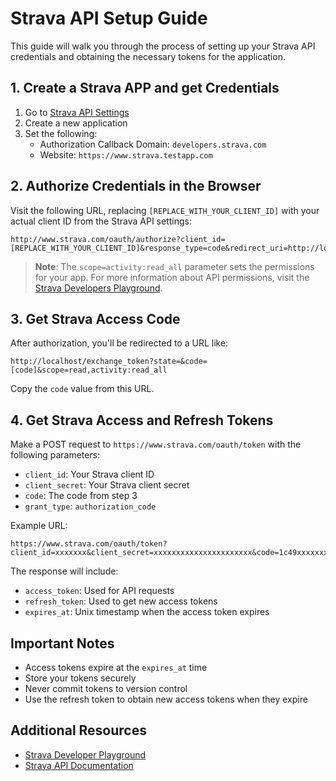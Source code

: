 # Strava API Setup Guide

This guide will walk you through the process of setting up your Strava API credentials and obtaining the necessary tokens for the application.

## 1. Create a Strava APP and get Credentials

1. Go to [Strava API Settings](https://www.strava.com/settings/api)
2. Create a new application
3. Set the following:
   - Authorization Callback Domain: `developers.strava.com`
   - Website: `https://www.strava.testapp.com`

## 2. Authorize Credentials in the Browser

Visit the following URL, replacing `[REPLACE_WITH_YOUR_CLIENT_ID]` with your actual client ID from the Strava API settings:
```
http://www.strava.com/oauth/authorize?client_id=[REPLACE_WITH_YOUR_CLIENT_ID]&response_type=code&redirect_uri=http://localhost/exchange_token&approval_prompt=force&scope=activity:read_all
```

> **Note**: The `scope=activity:read_all` parameter sets the permissions for your app. For more information about API permissions, visit the [Strava Developers Playground](https://developers.strava.com/playground/).

## 3. Get Strava Access Code

After authorization, you'll be redirected to a URL like:

```
http://localhost/exchange_token?state=&code=[code]&scope=read,activity:read_all
```

Copy the `code` value from this URL.

## 4. Get Strava Access and Refresh Tokens

Make a POST request to `https://www.strava.com/oauth/token` with the following parameters:

- `client_id`: Your Strava client ID
- `client_secret`: Your Strava client secret
- `code`: The code from step 3
- `grant_type`: `authorization_code`

Example URL:

```
https://www.strava.com/oauth/token?client_id=xxxxxxx&client_secret=xxxxxxxxxxxxxxxxxxxxxx&code=1c49xxxxxxxxxxxxxxxxxxxxxxx&grant_type=authorization_code
```

The response will include:
- `access_token`: Used for API requests
- `refresh_token`: Used to get new access tokens
- `expires_at`: Unix timestamp when the access token expires

## Important Notes

- Access tokens expire at the `expires_at` time
- Store your tokens securely
- Never commit tokens to version control
- Use the refresh token to obtain new access tokens when they expire

## Additional Resources

- [Strava Developer Playground](https://developers.strava.com/playground/)
- [Strava API Documentation](https://developers.strava.com/docs/)
